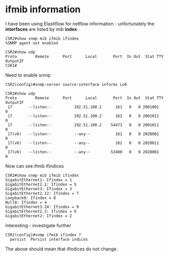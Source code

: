 # ifmib information

I have been using Elastiflow for netflow information - unfortunately the **interfaces** are listed by mib **index**.

```
CSR2#show snmp mib ifmib ifindex 
%SNMP agent not enabled

CSR2#show udp 
Proto        Remote      Port      Local       Port  In Out  Stat TTY OutputIF
CSR1#
```

Need to enable snmp

```
CSR2(config)#snmp-server source-interface informs Lo0

CSR2#show udp        
Proto        Remote      Port      Local       Port  In Out  Stat TTY OutputIF
 17       --listen--          192.51.100.2      161   0   0 2001001   0 
 17       --listen--          192.51.100.2      162   0   0 2001011   0 
 17       --listen--          192.51.100.2    54473   0   0 2001011   0 
 17(v6)   --listen--          --any--           161   0   0 2020001   0 
 17(v6)   --listen--          --any--           162   0   0 2020011   0 
 17(v6)   --listen--          --any--         53400   0   0 2020001   0 
```

Now can see ifmib ifindices

```
CSR2#show snmp mib ifmib ifindex          
GigabitEthernet1: Ifindex = 1
GigabitEthernet2.1: Ifindex = 5
GigabitEthernet3: Ifindex = 3
GigabitEthernet2.12: Ifindex = 7
Loopback0: Ifindex = 8
Null0: Ifindex = 4
GigabitEthernet3.24: Ifindex = 9
GigabitEthernet2.2: Ifindex = 6
GigabitEthernet2: Ifindex = 2
```



Interesting - investigate further

```
CSR2(config)#snmp ifmib ifindex ?
  persist  Persist interface indices

```

The above should mean that ifindices do not change.

